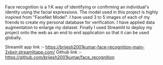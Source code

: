 Face recognition is a 1:K way of identifying or confirming an individual's identity using the facial expressions. The model used in this project is highly inspired from "FaceNet Model". I have used 3 to 5 images of each of my friends to create my personal database for verification. I have applied data augmentation to enlarge my dataset. Finally I used Streamlit to deploy my project onto the web as an end to end application so that it can be used globally.

Streamlit app link :- https://brijesh2001kumar-face-recognition-main-2xbxjr.streamlitapp.com/
Github link :- https://github.com/brijesh2001kumar/face_recognition
